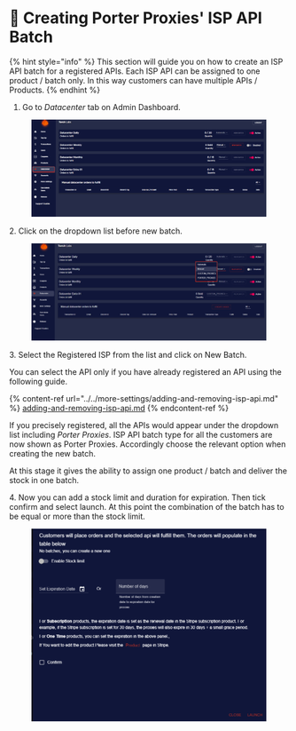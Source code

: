 # 🔱 Creating Porter Proxies' ISP API Batch

{% hint style="info" %}
This section will guide you on how to create an ISP API batch for a registered APIs. Each ISP API can be assigned to one product / batch only. In this way customers can have multiple APIs / Products. &#x20;
{% endhint %}

1. Go to _Datacenter_ tab on Admin Dashboard.

<figure><img src="../../.gitbook/assets/5 (9).png" alt=""><figcaption></figcaption></figure>

2\. Click on the dropdown list before new batch.

<figure><img src="../../.gitbook/assets/x (1).png" alt=""><figcaption></figcaption></figure>

3\. Select the Registered ISP from the list and click on New Batch.&#x20;

You can select the API only if you have already registered an API using the following guide.&#x20;

{% content-ref url="../../more-settings/adding-and-removing-isp-api.md" %}
[adding-and-removing-isp-api.md](../../more-settings/adding-and-removing-isp-api.md)
{% endcontent-ref %}

If you precisely registered, all the APIs would appear under the dropdown list including _Porter Proxies_. ISP API batch type for all the customers are now shown as Porter Proxies. Accordingly choose the relevant option when creating the new batch.

At this stage it gives the ability to assign one product / batch and deliver the stock in one batch.

4\. Now you can add a stock limit and duration for expiration. Then tick confirm and select launch. At this point the combination of the batch has to be equal or more than the stock limit.

<figure><img src="../../.gitbook/assets/z (1) (1).png" alt=""><figcaption></figcaption></figure>
